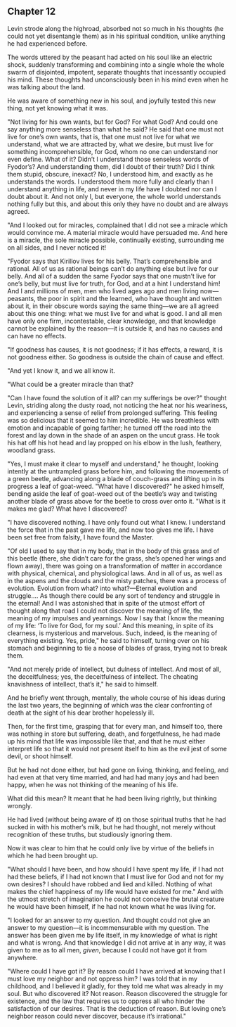## Chapter 12


Levin strode along the highroad, absorbed not so much in his thoughts
(he could not yet disentangle them) as in his spiritual condition,
unlike anything he had experienced before.

The words uttered by the peasant had acted on his soul like an electric
shock, suddenly transforming and combining into a single whole the whole
swarm of disjointed, impotent, separate thoughts that incessantly
occupied his mind. These thoughts had unconsciously been in his mind
even when he was talking about the land.

He was aware of something new in his soul, and joyfully tested this new
thing, not yet knowing what it was.

"Not living for his own wants, but for God? For what God? And could one
say anything more senseless than what he said? He said that one must not
live for one’s own wants, that is, that one must not live for what we
understand, what we are attracted by, what we desire, but must live for
something incomprehensible, for God, whom no one can understand nor even
define. What of it? Didn’t I understand those senseless words of
Fyodor’s? And understanding them, did I doubt of their truth? Did I
think them stupid, obscure, inexact? No, I understood him, and exactly
as he understands the words. I understood them more fully and clearly
than I understand anything in life, and never in my life have I doubted
nor can I doubt about it. And not only I, but everyone, the whole world
understands nothing fully but this, and about this only they have no
doubt and are always agreed.

"And I looked out for miracles, complained that I did not see a miracle
which would convince me. A material miracle would have persuaded me. And
here is a miracle, the sole miracle possible, continually existing,
surrounding me on all sides, and I never noticed it!

"Fyodor says that Kirillov lives for his belly. That’s comprehensible
and rational. All of us as rational beings can’t do anything else but
live for our belly. And all of a sudden the same Fyodor says that one
mustn’t live for one’s belly, but must live for truth, for God, and at a
hint I understand him! And I and millions of men, men who lived ages ago
and men living now—peasants, the poor in spirit and the learned, who
have thought and written about it, in their obscure words saying the
same thing—we are all agreed about this one thing: what we must live for
and what is good. I and all men have only one firm, incontestable, clear
knowledge, and that knowledge cannot be explained by the reason—it is
outside it, and has no causes and can have no effects.

"If goodness has causes, it is not goodness; if it has effects, a
reward, it is not goodness either. So goodness is outside the chain of
cause and effect.

"And yet I know it, and we all know it.

"What could be a greater miracle than that?

"Can I have found the solution of it all? can my sufferings be over?"
thought Levin, striding along the dusty road, not noticing the heat nor
his weariness, and experiencing a sense of relief from prolonged
suffering. This feeling was so delicious that it seemed to him
incredible. He was breathless with emotion and incapable of going
farther; he turned off the road into the forest and lay down in the
shade of an aspen on the uncut grass. He took his hat off his hot head
and lay propped on his elbow in the lush, feathery, woodland grass.

"Yes, I must make it clear to myself and understand," he thought,
looking intently at the untrampled grass before him, and following the
movements of a green beetle, advancing along a blade of couch-grass and
lifting up in its progress a leaf of goat-weed. "What have I
discovered?" he asked himself, bending aside the leaf of goat-weed out
of the beetle’s way and twisting another blade of grass above for the
beetle to cross over onto it. "What is it makes me glad? What have I
discovered?

"I have discovered nothing. I have only found out what I knew. I
understand the force that in the past gave me life, and now too gives me
life. I have been set free from falsity, I have found the Master.

"Of old I used to say that in my body, that in the body of this grass
and of this beetle (there, she didn’t care for the grass, she’s opened
her wings and flown away), there was going on a transformation of matter
in accordance with physical, chemical, and physiological laws. And in
all of us, as well as in the aspens and the clouds and the misty
patches, there was a process of evolution. Evolution from what? into
what?—Eternal evolution and struggle.... As though there could be any
sort of tendency and struggle in the eternal! And I was astonished that
in spite of the utmost effort of thought along that road I could not
discover the meaning of life, the meaning of my impulses and yearnings.
Now I say that I know the meaning of my life: ‘To live for God, for my
soul.’ And this meaning, in spite of its clearness, is mysterious and
marvelous. Such, indeed, is the meaning of everything existing. Yes,
pride," he said to himself, turning over on his stomach and beginning to
tie a noose of blades of grass, trying not to break them.

"And not merely pride of intellect, but dulness of intellect. And most
of all, the deceitfulness; yes, the deceitfulness of intellect. The
cheating knavishness of intellect, that’s it," he said to himself.

And he briefly went through, mentally, the whole course of his ideas
during the last two years, the beginning of which was the clear
confronting of death at the sight of his dear brother hopelessly ill.

Then, for the first time, grasping that for every man, and himself too,
there was nothing in store but suffering, death, and forgetfulness, he
had made up his mind that life was impossible like that, and that he
must either interpret life so that it would not present itself to him as
the evil jest of some devil, or shoot himself.

But he had not done either, but had gone on living, thinking, and
feeling, and had even at that very time married, and had had many joys
and had been happy, when he was not thinking of the meaning of his life.

What did this mean? It meant that he had been living rightly, but
thinking wrongly.

He had lived (without being aware of it) on those spiritual truths that
he had sucked in with his mother’s milk, but he had thought, not merely
without recognition of these truths, but studiously ignoring them.

Now it was clear to him that he could only live by virtue of the beliefs
in which he had been brought up.

"What should I have been, and how should I have spent my life, if I had
not had these beliefs, if I had not known that I must live for God and
not for my own desires? I should have robbed and lied and killed.
Nothing of what makes the chief happiness of my life would have existed
for me." And with the utmost stretch of imagination he could not
conceive the brutal creature he would have been himself, if he had not
known what he was living for.

"I looked for an answer to my question. And thought could not give an
answer to my question—it is incommensurable with my question. The answer
has been given me by life itself, in my knowledge of what is right and
what is wrong. And that knowledge I did not arrive at in any way, it was
given to me as to all men, _given_, because I could not have got it from
anywhere.

"Where could I have got it? By reason could I have arrived at knowing
that I must love my neighbor and not oppress him? I was told that in my
childhood, and I believed it gladly, for they told me what was already
in my soul. But who discovered it? Not reason. Reason discovered the
struggle for existence, and the law that requires us to oppress all who
hinder the satisfaction of our desires. That is the deduction of reason.
But loving one’s neighbor reason could never discover, because it’s
irrational."



